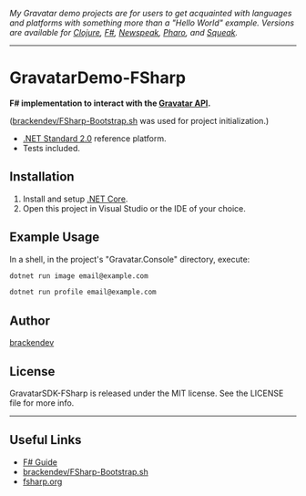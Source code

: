 _My Gravatar demo projects are for users to get acquainted with languages and platforms with something more than a "Hello World" example. Versions are available for [Clojure](https://brackendev.github.io/GravatarDemo-Clojure/), [F#](https://brackendev.github.io/GravatarDemo-FSharp/), [Newspeak](https://brackendev.github.io/GravatarDemo-Newspeak/), [Pharo](https://brackendev.github.io/GravatarDemo-Pharo/), and [Squeak](https://brackendev.github.io/GravatarDemo-Squeak/)._

- - -

GravatarDemo-FSharp
===================

**F# implementation to interact with the [Gravatar API](https://en.gravatar.com/site/implement/).**

([brackendev/FSharp-Bootstrap.sh](https://gist.github.com/brackendev/17cb61112493e4bc906e0d6f7d3ee11b) was used for project initialization.)

* [.NET Standard 2.0](https://docs.microsoft.com/en-us/dotnet/standard/net-standard) reference platform.
* Tests included.

## Installation

1. Install and setup [.NET Core](https://dotnet.microsoft.com/download).
2. Open this project in Visual Studio or the IDE of your choice.

## Example Usage

In a shell, in the project's "Gravatar.Console" directory, execute:

```bash
dotnet run image email@example.com
```
```bash
dotnet run profile email@example.com
```

## Author

[brackendev](https://www.github.com/brackendev)

## License

GravatarSDK-FSharp is released under the MIT license. See the LICENSE file for more info.

- - -

## Useful Links

* [F# Guide](https://docs.microsoft.com/en-us/dotnet/fsharp/)
* [brackendev/FSharp-Bootstrap.sh](https://gist.github.com/brackendev/17cb61112493e4bc906e0d6f7d3ee11b)
* [fsharp.org](https://www.fsharp.org/)
